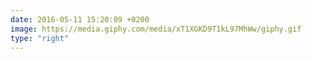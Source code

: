 ```yaml
---
date: 2016-05-11 15:20:09 +0200
image: https://media.giphy.com/media/xT1XGKD9T1kL97MhWw/giphy.gif
type: "right"
---
```


